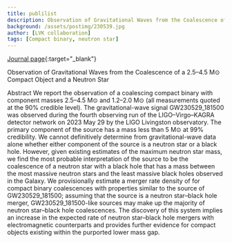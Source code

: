 ```yaml
---
title: publilist
description: Observation of Gravitational Waves from the Coalescence of a 2.5–4.5 M⊙ Compact Object and a Neutron Star
background: /assets/postimg/230539.jpg
author: [LVK collaboration]
tags: [Compact binary, neutron star]
---
```


[Journal page](https://iopscience.iop.org/article/10.3847/2041-8213/ad5beb){:target="_blank"}

Observation of Gravitational Waves from the Coalescence of a 2.5–4.5 M⊙ Compact Object and a Neutron Star

Abstract
We report the observation of a coalescing compact binary with component masses 2.5–4.5 M⊙ and 1.2–2.0 M⊙ (all measurements quoted at the 90% credible level). The gravitational-wave signal GW230529_181500 was observed during the fourth observing run of the LIGO–Virgo–KAGRA detector network on 2023 May 29 by the LIGO Livingston observatory. The primary component of the source has a mass less than 5 M⊙ at 99% credibility. We cannot definitively determine from gravitational-wave data alone whether either component of the source is a neutron star or a black hole. However, given existing estimates of the maximum neutron star mass, we find the most probable interpretation of the source to be the coalescence of a neutron star with a black hole that has a mass between the most massive neutron stars and the least massive black holes observed in the Galaxy. We provisionally estimate a merger rate density of 
 for compact binary coalescences with properties similar to the source of GW230529_181500; assuming that the source is a neutron star–black hole merger, GW230529_181500-like sources may make up the majority of neutron star–black hole coalescences. The discovery of this system implies an increase in the expected rate of neutron star–black hole mergers with electromagnetic counterparts and provides further evidence for compact objects existing within the purported lower mass gap.
